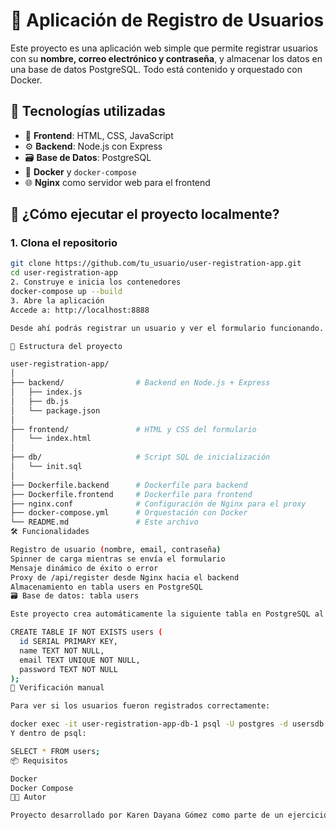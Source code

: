 # 📝 Aplicación de Registro de Usuarios

Este proyecto es una aplicación web simple que permite registrar usuarios con su **nombre, correo electrónico y contraseña**, y almacenar los datos en una base de datos PostgreSQL. Todo está contenido y orquestado con Docker.

## 🧩 Tecnologías utilizadas

- 🎨 **Frontend**: HTML, CSS, JavaScript
- ⚙️ **Backend**: Node.js con Express
- 🗃️ **Base de Datos**: PostgreSQL
- 🐳 **Docker** y `docker-compose`
- 🌐 **Nginx** como servidor web para el frontend

## 🚀 ¿Cómo ejecutar el proyecto localmente?

### 1. Clona el repositorio

```bash
git clone https://github.com/tu_usuario/user-registration-app.git
cd user-registration-app
2. Construye e inicia los contenedores
docker-compose up --build
3. Abre la aplicación
Accede a: http://localhost:8888

Desde ahí podrás registrar un usuario y ver el formulario funcionando.

📂 Estructura del proyecto

user-registration-app/
│
├── backend/                # Backend en Node.js + Express
│   ├── index.js
│   ├── db.js
│   └── package.json
│
├── frontend/               # HTML y CSS del formulario
│   └── index.html
│
├── db/                     # Script SQL de inicialización
│   └── init.sql
│
├── Dockerfile.backend      # Dockerfile para backend
├── Dockerfile.frontend     # Dockerfile para frontend
├── nginx.conf              # Configuración de Nginx para el proxy
├── docker-compose.yml      # Orquestación con Docker
└── README.md               # Este archivo
🛠️ Funcionalidades

Registro de usuario (nombre, email, contraseña)
Spinner de carga mientras se envía el formulario
Mensaje dinámico de éxito o error
Proxy de /api/register desde Nginx hacia el backend
Almacenamiento en tabla users en PostgreSQL
🗃️ Base de datos: tabla users

Este proyecto crea automáticamente la siguiente tabla en PostgreSQL al levantar el contenedor:

CREATE TABLE IF NOT EXISTS users (
  id SERIAL PRIMARY KEY,
  name TEXT NOT NULL,
  email TEXT UNIQUE NOT NULL,
  password TEXT NOT NULL
);
🧪 Verificación manual

Para ver si los usuarios fueron registrados correctamente:

docker exec -it user-registration-app-db-1 psql -U postgres -d usersdb
Y dentro de psql:

SELECT * FROM users;
📦 Requisitos

Docker
Docker Compose
🧑‍💻 Autor

Proyecto desarrollado por Karen Dayana Gómez como parte de un ejercicio técnico en el entorno laboral.

```

